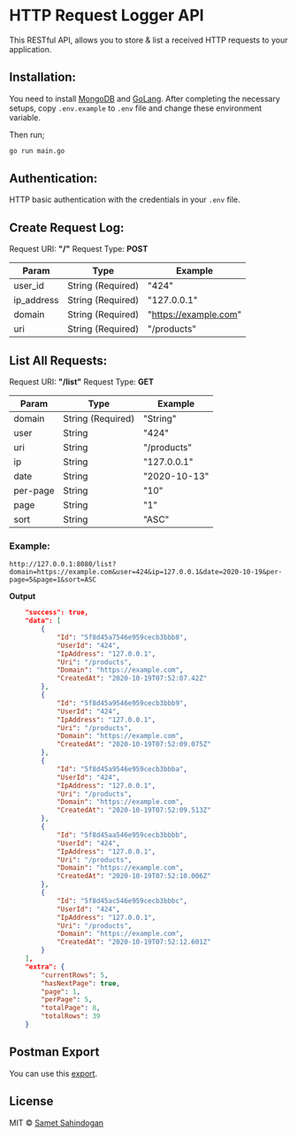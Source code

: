 # HTTP Request Logger API

This RESTful API, allows you to store & list a received HTTP requests to your application.

## Installation:

You need to install [MongoDB](https://www.digitalocean.com/community/tutorials/how-to-install-mongodb-on-ubuntu-18-04) and [GoLang](https://www.digitalocean.com/community/tutorials/how-to-install-go-on-ubuntu-18-04). 
After completing the necessary setups, copy `.env.example` to `.env` file and change these environment variable.

Then run;
```bash
go run main.go
```

## Authentication:

HTTP basic authentication with the credentials in your `.env` file.

## Create Request Log:

Request URI: **"/"** 
Request Type: **POST**

| Param | Type | Example|
| - | - | - |
| user_id | String (Required) | "424" |
| ip_address | String (Required) | "127.0.0.1" |
| domain | String (Required) | "https://example.com" |
| uri | String (Required) | "/products" |

## List All Requests:

Request URI: **"/list"**
Request Type: **GET**

| Param | Type | Example |
| - | - | - |
| domain | String (Required) | "String" |
| user | String | "424" |
| uri | String | "/products" |
| ip | String | "127.0.0.1" |
| date | String | "2020-10-13" |
| per-page | String | "10" |
| page | String | "1" |
| sort | String | "ASC" |


### Example:

```http request
http://127.0.0.1:8080/list?domain=https://example.com&user=424&ip=127.0.0.1&date=2020-10-19&per-page=5&page=1&sort=ASC
```

**Output**
```json
    "success": true,
    "data": [
        {
            "Id": "5f8d45a7546e959cecb3bbb8",
            "UserId": "424",
            "IpAddress": "127.0.0.1",
            "Uri": "/products",
            "Domain": "https://example.com",
            "CreatedAt": "2020-10-19T07:52:07.42Z"
        },
        {
            "Id": "5f8d45a9546e959cecb3bbb9",
            "UserId": "424",
            "IpAddress": "127.0.0.1",
            "Uri": "/products",
            "Domain": "https://example.com",
            "CreatedAt": "2020-10-19T07:52:09.075Z"
        },
        {
            "Id": "5f8d45a9546e959cecb3bbba",
            "UserId": "424",
            "IpAddress": "127.0.0.1",
            "Uri": "/products",
            "Domain": "https://example.com",
            "CreatedAt": "2020-10-19T07:52:09.513Z"
        },
        {
            "Id": "5f8d45aa546e959cecb3bbbb",
            "UserId": "424",
            "IpAddress": "127.0.0.1",
            "Uri": "/products",
            "Domain": "https://example.com",
            "CreatedAt": "2020-10-19T07:52:10.006Z"
        },
        {
            "Id": "5f8d45ac546e959cecb3bbbc",
            "UserId": "424",
            "IpAddress": "127.0.0.1",
            "Uri": "/products",
            "Domain": "https://example.com",
            "CreatedAt": "2020-10-19T07:52:12.601Z"
        }
    ],
    "extra": {
        "currentRows": 5,
        "hasNextPage": true,
        "page": 1,
        "perPage": 5,
        "totalPage": 8,
        "totalRows": 39
    }
```


## Postman Export

You can use this [export](https://raw.githubusercontent.com/sametsahindogan/request-logger/master/docs/request_logger.postman_collection.json).

## License
MIT © [Samet Sahindogan](https://github.com/sametsahindogan/request-logger/blob/master/LICENSE)
